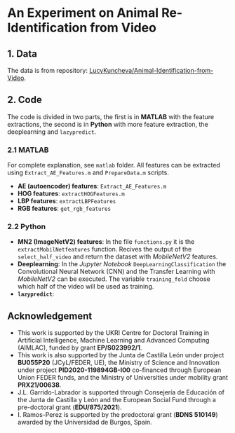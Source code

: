 An Experiment on Animal Re-Identification from Video
===


## 1. Data

The data is from repository: [LucyKuncheva/Animal-Identification-from-Video](https://github.com/LucyKuncheva/Animal-Identification-from-Video).

## 2. Code
The code is divided in two parts, the first is in **MATLAB** with the feature extractions, the second is in **Python** with more feature extraction, the deeplearning and `lazypredict`.

### 2.1 MATLAB

For complete explanation, see `matlab` folder. All features can be extracted using `Extract_AE_Features.m` and `PrepareData.m` scripts.

* **AE (autoencoder) features**: `Extract_AE_Features.m`
* **HOG features**: `extractHOGFeatures.m`
* **LBP features**: `extractLBPFeatures`
* **RGB features**: `get_rgb_features`

### 2.2 Python

* **MN2 (ImageNetV2) features**: In the file `functions.py` it is the `extractMobilNetfeatures` function. Recives the output of the `select_half_video` and return the dataset with *MobileNetV2* features.
* **Deeplearning**: In the *Jupyter Notebook* `DeepLearningClassification` the Convolutional Neural Network (CNN) and the Transfer Learning with *MobileNetV2* can be executed. The variable `training_fold` choose which half of the video will be used as training. 
* **`lazypredict`**:


## Acknowledgement
* This work is supported by the UKRI Centre for Doctoral Training in Artificial Intelligence, Machine Learning and Advanced Computing (AIMLAC), funded by grant **EP/S023992/1**. 
* This work is also supported by the Junta de Castilla  León under project **BU055P20** (JCyL/FEDER, UE), the Ministry of Science and Innovation under project **PID2020-119894GB-I00** co-financed through European Union FEDER funds, and the Ministry of Universities under mobility grant **PRX21/00638**.
* J.L. Garrido-Labrador is supported through Consejería de Educación of the Junta de Castilla y León and the European Social Fund through a pre-doctoral grant (**EDU/875/2021**). 
* I. Ramos-Perez is supported by the predoctoral grant (**BDNS 510149**) awarded by the Universidad de Burgos, Spain.
